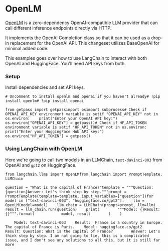 OpenLM
======

[OpenLM](https://github.com/r2d4/openlm) is a zero-dependency OpenAI-compatible LLM provider that can call different inference endpoints directly via HTTP.

It implements the OpenAI Completion class so that it can be used as a drop-in replacement for the OpenAI API. This changeset utilizes BaseOpenAI for minimal added code.

This examples goes over how to use LangChain to interact with both OpenAI and HuggingFace. You'll need API keys from both.

### Setup[​](#setup "Direct link to Setup")

Install dependencies and set API keys.

    # Uncomment to install openlm and openai if you haven't already# !pip install openlm# !pip install openai

    from getpass import getpassimport osimport subprocess# Check if OPENAI_API_KEY environment variable is setif "OPENAI_API_KEY" not in os.environ:    print("Enter your OpenAI API key:")    os.environ["OPENAI_API_KEY"] = getpass()# Check if HF_API_TOKEN environment variable is setif "HF_API_TOKEN" not in os.environ:    print("Enter your HuggingFace Hub API key:")    os.environ["HF_API_TOKEN"] = getpass()

### Using LangChain with OpenLM[​](#using-langchain-with-openlm "Direct link to Using LangChain with OpenLM")

Here we're going to call two models in an LLMChain, `text-davinci-003` from OpenAI and `gpt2` on HuggingFace.

    from langchain.llms import OpenLMfrom langchain import PromptTemplate, LLMChain

    question = "What is the capital of France?"template = """Question: {question}Answer: Let's think step by step."""prompt = PromptTemplate(template=template, input_variables=["question"])for model in ["text-davinci-003", "huggingface.co/gpt2"]:    llm = OpenLM(model=model)    llm_chain = LLMChain(prompt=prompt, llm=llm)    result = llm_chain.run(question)    print(        """Model: {}Result: {}""".format(            model, result        )    )

        Model: text-davinci-003    Result:  France is a country in Europe. The capital of France is Paris.    Model: huggingface.co/gpt2    Result: Question: What is the capital of France?        Answer: Let's think step by step. I am not going to lie, this is a complicated issue, and I don't see any solutions to all this, but it is still far more